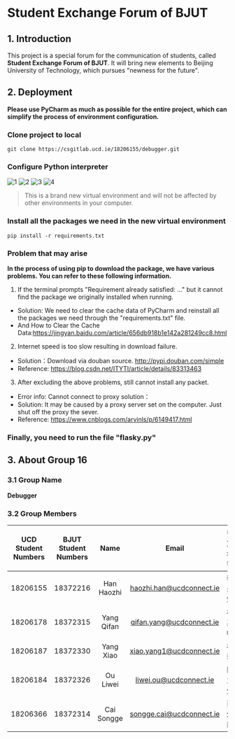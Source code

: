 # **Student Exchange Forum of BJUT**
## **1.  Introduction**
This project is a special forum for the communication of students, called **Student Exchange Forum of BJUT**.
It will bring new elements to Beijing University of Technology, which pursues "newness for the future". 
## **2. Deployment**
**Please use PyCharm as much as possible for the entire project, which can simplify the process of environment configuration.**

### **Clone project to local** 

```shell
git clone https://csgitlab.ucd.ie/18206155/debugger.git
```

### **Configure Python interpreter**

![1](https://tva1.sinaimg.cn/large/00831rSTly1gdhixxulqfj31560u0jwt.jpg)
![2](https://tva1.sinaimg.cn/large/00831rSTly1gdhizov9fqj31te07mace.jpg)
![3](https://tva1.sinaimg.cn/large/00831rSTly1gdhj0yt7f9j31a60u042j.jpg)
![4](https://tva1.sinaimg.cn/large/00831rSTly1gdhj1j47dzj314r0u0jv7.jpg)

> This is a brand new virtual environment and will not be affected by other environments in your computer.

### **Install all the packages we need in the new virtual environment**

```shell
pip install -r requirements.txt
```
### Problem that may arise
**In the process of using pip to download the package, we have various problems. You can refer to these following information.**
1. If the terminal prompts "Requirement already satisfied: ..." but it cannot find the package we originally installed when running.
* Solution: We need to clear the cache data of PyCharm and reinstall all the packages we need through the "requirements.txt" file.
* And How to Clear the Cache Data:<https://jingyan.baidu.com/article/656db918b1e142a281249cc8.html>


2. Internet speed is too slow resulting in download failure.
* Solution：Download via douban source.  <http://pypi.douban.com/simple>
* Reference: <https://blog.csdn.net/ITYTI/article/details/83313463>

3. After excluding the above problems, still cannot install any packet.
* Error info: Cannot connect to proxy solution：
* Solution: It may be caused by a proxy server set on the computer. Just shut off the proxy the sever.
* Reference: <https://www.cnblogs.com/arvinls/p/6149417.html>


### **Finally, you need to run the file "flasky.py"**

## **3.**  **About Group 16**
### **3.1 Group Name**
**Debugger**

### **3.2  Group Members**

| UCD Student Numbers | BJUT Student Numbers |    Name    |          Email           | 中文名字 |
| :-----------------: | :------------------: | :--------: | :----------------------: | :------: |
|      18206155       |       18372216       | Han Haozhi | haozhi.han@ucdconnect.ie |  韩昊知  |
|      18206178       |       18372315       | Yang Qifan | qifan.yang@ucdconnect.ie |  杨其帆  |
|      18206187       |       18372330       | Yang Xiao  | xiao.yang1@ucdconnect.ie |   杨骁   |
|      18206184       |       18372326       |  Ou Liwei  |  liwei.ou@ucdconnect.ie  |  欧立炜  |
|      18206366       |       18372314       | Cai Songge | songge.cai@ucdconnect.ie |  蔡颂歌  |
